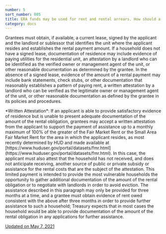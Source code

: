 ```yaml
---
number: 5
sort_number: 005
title: ERA funds may be used for rent and rental arrears. How should a grantee document where an applicant resides and the amount of rent or rental arrears owed?
category: docs
---
```


Grantees must obtain, if available, a current lease, signed by the applicant and the landlord or sublessor that identifies the unit where the applicant resides and establishes the rental payment amount. If a household does not have a signed lease, documentation of residence may include evidence of paying utilities for the residential unit, an attestation by a landlord who can be identified as the verified owner or management agent of the unit, or other reasonable documentation as determined by the grantee. In the absence of a signed lease, evidence of the amount of a rental payment may include bank statements, check stubs, or other documentation that reasonably establishes a pattern of paying rent, a written attestation by a landlord who can be verified as the legitimate owner or management agent of the unit, or other reasonable documentation as defined by the grantee in its policies and procedures.

<span id="5p2">
  *Written Attestation*: If an applicant is able to provide satisfactory evidence of residence but is unable to present adequate documentation of the amount of the rental obligation, grantees may accept a written attestation from the applicant to support the payment of assistance up to a monthly maximum of 100% of the greater of the Fair Market Rent or the Small Area Fair Market Rent for the area in which the applicant resides, as most recently determined by HUD and made available at [https://www.huduser.gov/portal/datasets/fmr.html](https://www.huduser.gov/portal/datasets/fmr.html). In this case, the applicant must also attest that the household has not received, and does not anticipate receiving, another source of public or private subsidy or assistance for the rental costs that are the subject of the attestation. This limited payment is intended to provide the most vulnerable households the opportunity to gather additional documentation of the amount of the rental obligation or to negotiate with landlords in order to avoid eviction. The assistance described in this paragraph may only be provided for three months at a time, and a grantee must obtain evidence of rent owed consistent with the above after three months in order to provide further assistance to such a household; Treasury expects that in most cases the household would be able to provide documentation of the amount of the rental obligation in any applications for further assistance.
</span>

<a href="{{ site.baseurl }}/implementation-guidance/changes/" class="era-guidance__datestamp">Updated on May 7, 2021</a>